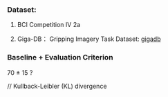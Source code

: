 ### Dataset:

1. BCI Competition IV 2a

2. Giga-DB： Gripping Imagery Task Dataset: [gigadb](http://gigadb.org/dataset/view/id/100542/File_page/3)

### Baseline + Evaluation Criterion

70 $\pm$ 15 ?

// Kullback-Leibler (KL) divergence 

